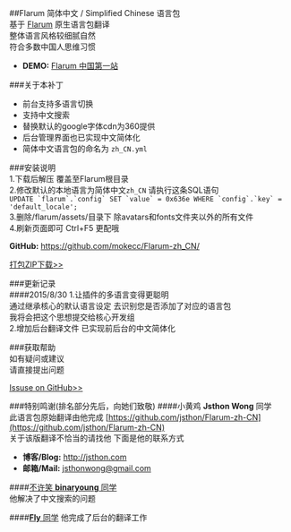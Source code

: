 ##Flarum 简体中文 / Simplified Chinese 语言包  
基于 [Flarum](http://flarum.org) 原生语言包翻译  
整体语言风格较细腻自然  
符合多数中国人思维习惯  
* **DEMO:** [Flarum 中国第一站](http://f.szlt.net/)  
  
###关于本补丁
* 前台支持多语言切换  
* 支持中文搜索  
* 替换默认的google字体cdn为360提供  
* 后台管理界面也已实现中文简体化  
* 简体中文语言包的命名为 `zh_CN.yml`  
  
###安装说明  
1.下载后解压 覆盖至Flarum根目录  
2.修改默认的本地语言为简体中文`zh_CN` 请执行这条SQL语句  
``UPDATE `flarum`.`config` SET `value` = 0x636e WHERE `config`.`key` = 'default_locale';``  
3.删除/flarum/assets/目录下 除avatars和fonts文件夹以外的所有文件  
4.刷新页面即可 Ctrl+F5 更配哦  
  
**GitHub:** <https://github.com/mokecc/Flarum-zh_CN/>  
  
[打包ZIP下载>>](https://github.com/mokecc/Flarum-zh_CN/archive/master.zip)  
    
###更新记录  
####2015/8/30 
1.让插件的多语言变得更聪明  
通过继承核心的默认语言设定 去识别您是否添加了对应的语言包  
我将会把这个思想提交给核心开发组  
2.增加后台翻译文件 已实现前后台的中文简体化  
  
###获取帮助  
如有疑问或建议  
请直接提出问题  
  
[Issuse on GitHub>>](https://github.com/mokecc/Flarum-zh_CN/issues)  
  
###特别鸣谢(排名部分先后，向她们致敬)
####小黄鸡 **Jsthon Wong** 同学  
此语言包原始翻译由他完成 [https://github.com/jsthon/Flarum-zh-CN](https://github.com/jsthon/Flarum-zh-CN)  
关于该版翻译不恰当的请找他 下面是他的联系方式  
* **博客/Blog:** <http://jsthon.com>  
* **邮箱/Mail:** jsthonwong@gmail.com  

####[不许笑 **binaryoung** 同学](https://github.com/binaryoung)  
他解决了中文搜索的问题  

####[**Fly** 同学](http://binaryoung.com/)
他完成了后台的翻译工作  
